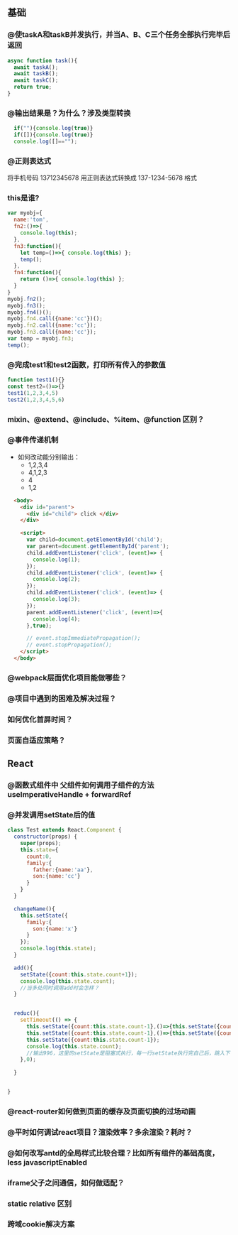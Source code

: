 
## 基础
### @使taskA和taskB并发执行，并当A、B、C三个任务全部执行完毕后返回  
```javascript
async function task(){
  await taskA();
  await taskB();
  await taskC();
  return true;
}
```

### @输出结果是？为什么？涉及类型转换  
```javascript
  if(""){console.log(true)}
  if([]){console.log(true)}
  console.log([]=="");
```

### @正则表达式  
将手机号码 13712345678 用正则表达式转换成 137-1234-5678 格式

### this是谁?  
```javascript
var myobj={
  name:'tom',
  fn2:()=>{
    console.log(this);
  },
  fn3:function(){
    let temp=()=>{ console.log(this) };
    temp();
  },
  fn4:function(){
    return ()=>{ console.log(this) };
  }
}
myobj.fn2();
myobj.fn3();
myobj.fn4()();
myobj.fn4.call({name:'cc'})();
myobj.fn2.call({name:'cc'});
myobj.fn3.call({name:'cc'});
var temp = myobj.fn3;
temp();
```

### @完成test1和test2函数，打印所有传入的参数值  
```javascript
function test1(){}
const test2=()=>{}
test1(1,2,3,4,5)
test2(1,2,3,4,5,6)
```

### mixin、@extend、@include、%item、@function 区别？



### @事件传递机制  
* 如何改动能分别输出：
  * 1,2,3,4
  * 4,1,2,3
  * 4
  * 1,2  

```html
  <body>
    <div id="parent">
      <div id="child"> click </div>
    </div>

    <script>
      var child=document.getElementById('child');
      var parent=document.getElementById('parent');
      child.addEventListener('click', (event)=> {
        console.log(1);
      });
      child.addEventListener('click', (event)=> {
        console.log(2);
      });
      child.addEventListener('click', (event)=> {
        console.log(3);
      });
      parent.addEventListener('click', (event)=>{
        console.log(4);
      },true);

      // event.stopImmediatePropagation();
      // event.stopPropagation(); 
    </script>
  </body>
```


### @webpack层面优化项目能做哪些？

### @项目中遇到的困难及解决过程？

### 如何优化首屏时间？

### 页面自适应策略？

## React
### @函数式组件中 父组件如何调用子组件的方法 useImperativeHandle + forwardRef

### @并发调用setState后的值  
```javascript
class Test extends React.Component {
  constructor(props) {
    super(props);
    this.state={
      count:0,
      family:{
        father:{name:'aa'},
        son:{name:'cc'}
      }
    }
  }

  changeName(){
    this.setState({
      family:{
        son:{name:'x'}
      }
    });
    console.log(this.state);
  }

  add(){
    setState({count:this.state.count+1});
    console.log(this.state.count);
    //当多处同时调用add时会怎样？
  }


  reduc(){
    setTimeout(() => {
      this.setState({count:this.state.count-1},()=>{this.setState({count:999})});
      this.setState({count:this.state.count-1},()=>{this.setState({count:this.state.count-1})});
      this.setState({count:this.state.count-1});
      console.log(this.state.count);
      //输出996，这里的setState是阻塞式执行，每一行setState执行完自己后，跳入下一行执行
    },0);
    
  }


}
```


### @react-router如何做到页面的缓存及页面切换的过场动画

### @平时如何调试react项目？渲染效率？多余渲染？耗时？


### @如何改写antd的全局样式比较合理？比如所有组件的基础高度，less javascriptEnabled


### iframe父子之间通信，如何做适配？

### static  relative 区别

### 跨域cookie解决方案

### 